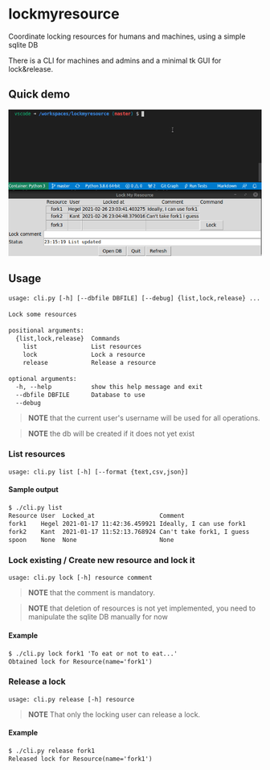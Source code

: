 # lockmyresource
Coordinate locking resources for humans and machines, using a simple sqlite DB

There is a CLI for machines and admins and a minimal tk GUI for lock&release.

## Quick demo
![Demo of UI and CLI](demo.gif)

## Usage
```
usage: cli.py [-h] [--dbfile DBFILE] [--debug] {list,lock,release} ...

Lock some resources

positional arguments:
  {list,lock,release}  Commands
    list               List resources
    lock               Lock a resource
    release            Release a resource

optional arguments:
  -h, --help           show this help message and exit
  --dbfile DBFILE      Database to use
  --debug
```

> **NOTE** that the current user's username will be used for all operations.

> **NOTE** the db will be created if it does not yet exist

### List resources
```
usage: cli.py list [-h] [--format {text,csv,json}]
```

#### Sample output
```
$ ./cli.py list
Resource User  Locked_at                  Comment
fork1    Hegel 2021-01-17 11:42:36.459921 Ideally, I can use fork1
fork2    Kant  2021-01-17 11:52:13.768924 Can't take fork1, I guess
spoon    None  None                       None
```

### Lock existing / Create new resource and lock it
```
usage: cli.py lock [-h] resource comment
```

>**NOTE** that the comment is mandatory.

>**NOTE** that deletion of resources is not yet implemented, you need to manipulate the sqlite DB manually for now

#### Example
```
$ ./cli.py lock fork1 'To eat or not to eat...'
Obtained lock for Resource(name='fork1')
```

### Release a lock
```
usage: cli.py release [-h] resource
```

> **NOTE** That only the locking user can release a lock.

#### Example
```
$ ./cli.py release fork1
Released lock for Resource(name='fork1')
```
